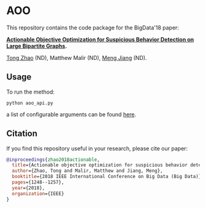 # AOO

This repository contains the code package for the BigData'18 paper:

**[Actionable Objective Optimization for Suspicious Behavior Detection on Large Bipartite Graphs](https://tzhao.io/files/papers/BigData18-aoo.pdf).** 

[Tong Zhao](https://tzhao.io/) (ND), Matthew Malir (ND), [Meng Jiang](http://meng-jiang.com/) (ND).

## Usage
To run the method:
```
python aoo_api.py
```
a list of configurable arguments can be found [here](https://github.com/DM2-ND/aoo/blob/master/aoo_api.py#L555).

## Citation
If you find this repository useful in your research, please cite our paper:

```bibtex
@inproceedings{zhao2018actionable,
  title={Actionable objective optimization for suspicious behavior detection on large bipartite graphs},
  author={Zhao, Tong and Malir, Matthew and Jiang, Meng},
  booktitle={2018 IEEE International Conference on Big Data (Big Data)},
  pages={1248--1257},
  year={2018},
  organization={IEEE}
}
